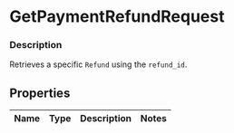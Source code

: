 
# GetPaymentRefundRequest

### Description

Retrieves a specific `Refund` using the `refund_id`.

## Properties
Name | Type | Description | Notes
------------ | ------------- | ------------- | -------------



